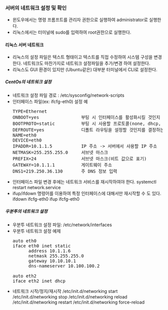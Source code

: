 ### 서버의 네트워크 설정 및 확인

- 윈도우에서는 명령 프롬프트를 관리자 권한으로 실행하여 administrator로 실행한다.
- 리눅스에서는 터미널에 sudo를 입력하여 root권한으로 실행한다.

#### 리눅스 서버 네트워크

- 리눅스의 설정 파일은 텍스트 형태이고 텍스트를 직접 수정하여 시스템 구성을 변경한다.
  네트워크도 마찬가지로 네트워크 설정파일을 추가/변경 하여 설정한다.
- 리눅스도 GUI 환경이 있지만 (Ubuntu같은) 대부분 터미널에서 CLI로 설정한다.

##### CentOs의 네트워크 설정

- 네트워크 설정 파일 경로 : /etc/sysconfig/network-scripts
- 인터페이스 파일(ex: ifcfg-eth0) 설정 예
  <pre>
  TYPE=Ethernet
  ONBOOT=yes                부팅 시 인터페이스를 활성화시킬 것인지 결정(yes/no) -> no로 되어있을 경우 리부팅 시 네트워크에 연결되지 않는다.
  BOOTPROTO=static          부팅 시 사용할 프로토콜(none, dhcp, static) -> none일때는 BOOTstrap Protocol / static일때는 관리자가 설정한 고정IP / dhcp일때는 자동IP환경 
  DEFROUTE=yes              디폴트 라우팅을 설정할 것인지를 결정하는 값 -> 속성명을 적지 않을때는 기본적으로 yes이다.
  NAME=eth0
  DEVICE=eth0
  IPADDR=10.1.1.5           IP 주소 -> 서버에서 사용할 IP 주소
  NETMASK=255.255.255.0     서브넷 마스크
  PREFIX=24                 서브넷 마스크(비트 값으로 표기)
  GATEWAY=10.1.1.1          게이트웨이 주소
  DNS1=219.250.36.130       주 DNS 정보 입력
  </pre>
- 인터페이스 파일 변경 후에는 네트워크 서비스를 재시작하여야 한다.
  systemctl restart network.service
- ifup/ifdown 명령어를 이용하여 특정 인터페이스에 대해서만 재시작할 수 도 있다.
  ifdown ifcfg-eth0
  ifup ifcfg-eth0

##### 우분투의 네트워크 설정

- 우분투 네트워크 설정 파일: /etc/network/interfaces
- 우분투 네트워크 설정 예제
  <pre>
  auto eth0
  iface eth0 inet static
        address 10.1.1.6
        netmask 255.255.255.0
        gateway 10.10.10.1
        dns-nameserver 10.100.100.2
    
  auto eth2
  iface eth2 inet dhcp
  </pre>
- 네트워크 시작/정지/재시작
  /etc/init.d/networking start
  /etc/init.d/networking stop
  /etc/init.d/networking reload
  /etc/init.d/networking restart
  /etc/init.d/networking force-reload
